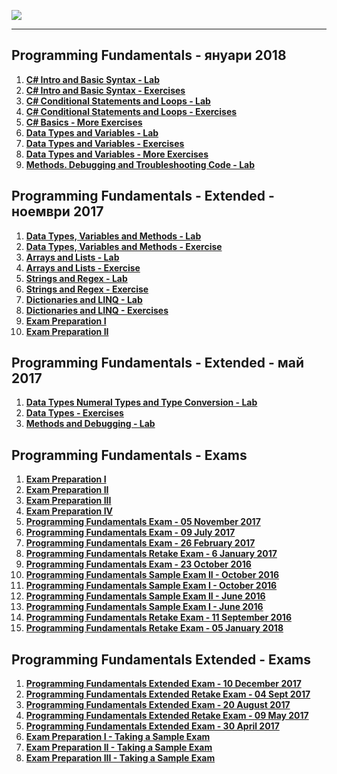 <a href="#"><img src="https://i.imgur.com/OrqPzxG.png" ></img></a>

---
## <b>Programming Fundamentals - януари 2018</b>
1.  <a href="https://github.com/IvayloIV/Programming-Fundamentals/tree/master/Programming%20Fundamentals%20-%20%D1%8F%D0%BD%D1%83%D0%B0%D1%80%D0%B8%202018/C%23%20Intro%20and%20Basic%20Syntax%20-%20Lab" > <b>C# Intro and Basic Syntax - Lab</b> </a> 
2.  <a href="https://github.com/IvayloIV/Programming-Fundamentals/tree/master/Programming%20Fundamentals%20-%20%D1%8F%D0%BD%D1%83%D0%B0%D1%80%D0%B8%202018/C%23%20Intro%20and%20Basic%20Syntax%20-%20Exercises" > <b>C# Intro and Basic Syntax - Exercises</b> </a> 
3.  <a href="https://github.com/IvayloIV/Programming-Fundamentals/tree/master/Programming%20Fundamentals%20-%20%D1%8F%D0%BD%D1%83%D0%B0%D1%80%D0%B8%202018/C%23%20Conditional%20Statements%20and%20Loops%20-%20Lab" > <b>C# Conditional Statements and Loops - Lab</b> </a> 
4.  <a href="https://github.com/IvayloIV/Programming-Fundamentals/tree/master/Programming%20Fundamentals%20-%20%D1%8F%D0%BD%D1%83%D0%B0%D1%80%D0%B8%202018/C%23%20Conditional%20Statements%20and%20Loops%20-%20Exercises" > <b>C# Conditional Statements and Loops - Exercises</b> </a> 
5.  <a href="https://github.com/IvayloIV/Programming-Fundamentals/tree/master/Programming%20Fundamentals%20-%20%D1%8F%D0%BD%D1%83%D0%B0%D1%80%D0%B8%202018/C%23%20Basics%20-%20More%20Exercises" > <b>C# Basics - More Exercises</b> </a> 
6.  <a href="https://github.com/IvayloIV/Programming-Fundamentals/tree/master/Programming%20Fundamentals%20-%20%D1%8F%D0%BD%D1%83%D0%B0%D1%80%D0%B8%202018/Data%20Types%20and%20Variables%20-%20Lab" > <b>Data Types and Variables - Lab</b> </a> 
7.  <a href="https://github.com/IvayloIV/Programming-Fundamentals/tree/master/Programming%20Fundamentals%20-%20%D1%8F%D0%BD%D1%83%D0%B0%D1%80%D0%B8%202018/Data%20Types%20-%20Exercises" > <b>Data Types and Variables - Exercises</b> </a> 
8.  <a href="https://github.com/IvayloIV/Programming-Fundamentals/tree/master/Programming%20Fundamentals%20-%20%D1%8F%D0%BD%D1%83%D0%B0%D1%80%D0%B8%202018/Data%20Types%20and%20Variables%20-%20More%20Exercises" > <b>Data Types and Variables - More Exercises</b> </a> 
9.  <a href="https://github.com/IvayloIV/Programming-Fundamentals/tree/master/Programming%20Fundamentals%20-%20%D1%8F%D0%BD%D1%83%D0%B0%D1%80%D0%B8%202018/Methods.%20Debugging%20and%20Troubleshooting%20Code%20-%20Lab" > <b>Methods. Debugging and Troubleshooting Code - Lab</b> </a> 

## <b>Programming Fundamentals - Extended - ноември 2017</b>
1.  <a href="https://github.com/IvayloIV/Programming-Fundamentals/tree/master/Programming%20Fundamentals%20-%20Extended%20-%20%D0%BD%D0%BE%D0%B5%D0%BC%D0%B2%D1%80%D0%B8%202017/Data%20Types%2C%20Variables%20and%20Methods%20%20Lab" > <b>Data Types, Variables and Methods - Lab</b> </a> 
2.  <a href="https://github.com/IvayloIV/Programming-Fundamentals/tree/master/Programming%20Fundamentals%20-%20Extended%20-%20%D0%BD%D0%BE%D0%B5%D0%BC%D0%B2%D1%80%D0%B8%202017/Data%20Types%2C%20Variables%20and%20Methods%20-%20Exercise" > <b>Data Types, Variables and Methods - Exercise</b> </a> 
3.  <a href="https://github.com/IvayloIV/Programming-Fundamentals/tree/master/Programming%20Fundamentals%20-%20Extended%20-%20%D0%BD%D0%BE%D0%B5%D0%BC%D0%B2%D1%80%D0%B8%202017/Arrays%20and%20Lists%20-%20Lab" > <b>Arrays and Lists - Lab</b> </a> 
4.  <a href="https://github.com/IvayloIV/Programming-Fundamentals/tree/master/Programming%20Fundamentals%20-%20Extended%20-%20%D0%BD%D0%BE%D0%B5%D0%BC%D0%B2%D1%80%D0%B8%202017/Arrays%20and%20Lists%20-%20Exercise" > <b>Arrays and Lists - Exercise</b> </a> 
5.  <a href="https://github.com/IvayloIV/Programming-Fundamentals/tree/master/Programming%20Fundamentals%20-%20Extended%20-%20%D0%BD%D0%BE%D0%B5%D0%BC%D0%B2%D1%80%D0%B8%202017/Strings%20and%20Regex%20-%20Lab" > <b>Strings and Regex - Lab</b> </a> 
6.  <a href="https://github.com/IvayloIV/Programming-Fundamentals/tree/master/Programming%20Fundamentals%20-%20Extended%20-%20%D0%BD%D0%BE%D0%B5%D0%BC%D0%B2%D1%80%D0%B8%202017/Strings%20and%20Regex%20-%20Exercise" > <b>Strings and Regex - Exercise</b> </a>
7.  <a href="https://github.com/IvayloIV/Programming-Fundamentals/tree/master/Programming%20Fundamentals%20-%20Extended%20-%20%D0%BD%D0%BE%D0%B5%D0%BC%D0%B2%D1%80%D0%B8%202017/Dictionaries%20and%20LINQ%20-%20Lab" > <b>Dictionaries and LINQ - Lab</b> </a>
8.  <a href="https://github.com/IvayloIV/Programming-Fundamentals/tree/master/Programming%20Fundamentals%20-%20Extended%20-%20%D0%BD%D0%BE%D0%B5%D0%BC%D0%B2%D1%80%D0%B8%202017/Dictionaries%20and%20LINQ%20-%20Exercises" > <b>Dictionaries and LINQ - Exercises</b> </a>
9.  <a href="https://github.com/IvayloIV/Programming-Fundamentals/tree/master/Programming%20Fundamentals%20-%20Extended%20-%20%D0%BD%D0%BE%D0%B5%D0%BC%D0%B2%D1%80%D0%B8%202017/Exam%20Preparation%20I" > <b>Exam Preparation I</b> </a>
10.  <a href="https://github.com/IvayloIV/Programming-Fundamentals/tree/master/Programming%20Fundamentals%20-%20Extended%20-%20%D0%BD%D0%BE%D0%B5%D0%BC%D0%B2%D1%80%D0%B8%202017/Exam%20Preparation%20II" > <b>Exam Preparation II</b> </a>

## <b>Programming Fundamentals - Extended - май 2017</b>
1.  <a href="https://github.com/IvayloIV/Programming-Fundamentals/tree/master/Progr-Fund-Extended%20-%20%D0%BC%D0%B0%D0%B9%202017/Data%20Types%20Numeral%20Types%20and%20Type%20Conversion%20-%20Lab" > <b>Data Types Numeral Types and Type Conversion - Lab</b> </a> 
2.  <a href="https://github.com/IvayloIV/Programming-Fundamentals/tree/master/Progr-Fund-Extended%20-%20%D0%BC%D0%B0%D0%B9%202017/Data%20Types%20-%20Exercises" > <b>Data Types - Exercises</b> </a> 
3.  <a href="https://github.com/IvayloIV/Programming-Fundamentals/tree/master/Progr-Fund-Extended%20-%20%D0%BC%D0%B0%D0%B9%202017/Methods%20and%20Debugging%20-%20Lab" > <b>Methods and Debugging - Lab</b> </a> 

## <b>Programming Fundamentals - Exams</b>
1.  <a href="https://github.com/IvayloIV/Programming-Fundamentals/tree/master/Programming%20Fundamentals%20-%20Exams/Exam%20Preparation%20I" > <b>Exam Preparation I</b> </a> 
2.  <a href="https://github.com/IvayloIV/Programming-Fundamentals/tree/master/Programming%20Fundamentals%20-%20Exams/Exam%20Preparation%20II" > <b>Exam Preparation II</b> </a> 
3.  <a href="https://github.com/IvayloIV/Programming-Fundamentals/tree/master/Programming%20Fundamentals%20-%20Exams/Exam%20Preparation%20III" > <b>Exam Preparation III</b> </a> 
4.  <a href="https://github.com/IvayloIV/Programming-Fundamentals/tree/master/Programming%20Fundamentals%20-%20Exams/Exam%20Preparation%20IV" > <b>Exam Preparation IV</b> </a> 
5.  <a href="https://github.com/IvayloIV/Programming-Fundamentals/tree/master/Programming%20Fundamentals%20-%20Exams/Programming%20Fundamentals%20Exam%20-%2005%20November%202017" > <b>Programming Fundamentals Exam - 05 November 2017</b> </a> 
6.  <a href="https://github.com/IvayloIV/Programming-Fundamentals/tree/master/Programming%20Fundamentals%20-%20Exams/Programming%20Fundamentals%20Exam%20-%2009%20July%202017" > <b>Programming Fundamentals Exam - 09 July 2017</b> </a> 
7.  <a href="https://github.com/IvayloIV/Programming-Fundamentals/tree/master/Programming%20Fundamentals%20-%20Exams/Programming%20Fundamentals%20Exam%20-%2026%20February%202017" > <b>Programming Fundamentals Exam - 26 February 2017</b> </a> 
8.  <a href="https://github.com/IvayloIV/Programming-Fundamentals/tree/master/Programming%20Fundamentals%20-%20Exams/Programming%20Fundamentals%20Retake%20Exam%20-%206%20January%202017" > <b>Programming Fundamentals Retake Exam - 6 January 2017</b> </a> 
9.  <a href="https://github.com/IvayloIV/Programming-Fundamentals/tree/master/Programming%20Fundamentals%20-%20Exams/Programming%20Fundamentals%20Exam%20-%2023%20October%202016" > <b>Programming Fundamentals Exam - 23 October 2016</b> </a> 
10.  <a href="https://github.com/IvayloIV/Programming-Fundamentals/tree/master/Programming%20Fundamentals%20-%20Exams/Programming%20Fundamentals%20Sample%20Exam%20II%20-%20October%202016" > <b>Programming Fundamentals Sample Exam II - October 2016</b> </a> 
11.  <a href="https://github.com/IvayloIV/Programming-Fundamentals/tree/master/Programming%20Fundamentals%20-%20Exams/Programming%20Fundamentals%20Sample%20Exam%20I%20-%20October%202016" > <b>Programming Fundamentals Sample Exam I - October 2016</b> </a> 
12.  <a href="https://github.com/IvayloIV/Programming-Fundamentals/tree/master/Programming%20Fundamentals%20-%20Exams/Programming%20Fundamentals%20Sample%20Exam%20II%20-%20June%202016" > <b>Programming Fundamentals Sample Exam II - June 2016</b> </a> 
13.  <a href="https://github.com/IvayloIV/Programming-Fundamentals/tree/master/Programming%20Fundamentals%20-%20Exams/Programming%20Fundamentals%20Exam%20-%2012%20June%202016" > <b>Programming Fundamentals Sample Exam I - June 2016</b> </a> 
14.  <a href="https://github.com/IvayloIV/Programming-Fundamentals/tree/master/Programming%20Fundamentals%20-%20Exams/---Programming%20Fundamentals%20Retake%20Exam%20-%2011%20September%202016" > <b>Programming Fundamentals Retake Exam - 11 September 2016</b> </a> 
15.  <a href="https://github.com/IvayloIV/Programming-Fundamentals/tree/master/Programming%20Fundamentals%20-%20Exams/Programming%20Fundamentals%20Retake%20Exam%20-%2005%20January%202018" > <b>Programming Fundamentals Retake Exam - 05 January 2018</b> </a> 

## <b>Programming Fundamentals Extended - Exams</b>
1.  <a href="https://github.com/IvayloIV/Programming-Fundamentals/tree/master/Progr.%20Fund.%20Extended%20-%20Exams/Programming%20Fundamentals%20Extended%20Exam%20-%2010%20December%202017" > <b>Programming Fundamentals Extended Exam - 10 December 2017</b> </a> 
2.  <a href="https://github.com/IvayloIV/Programming-Fundamentals/tree/master/Progr.%20Fund.%20Extended%20-%20Exams/Progr.%20Fund.%20Extended%20Retake%20Exam%20-%2004%20Sept%202017" > <b>Programming Fundamentals Extended Retake Exam - 04 Sept 2017</b> </a>
3.  <a href="https://github.com/IvayloIV/Programming-Fundamentals/tree/master/Progr.%20Fund.%20Extended%20-%20Exams/Programming%20Fundamentals%20Extended%20Exam%20-%2020%20August%202017" > <b>Programming Fundamentals Extended Exam - 20 August 2017</b> </a>
4.  <a href="https://github.com/IvayloIV/Programming-Fundamentals/tree/master/Progr.%20Fund.%20Extended%20-%20Exams/Programming%20Fundamentals%20Extended%20Retake%20Exam%20-%2009%20May%202017" > <b>Programming Fundamentals Extended Retake Exam - 09 May 2017</b> </a>
5.  <a href="https://github.com/IvayloIV/Programming-Fundamentals/tree/master/Progr.%20Fund.%20Extended%20-%20Exams/Programming%20Fundamentals%20(Extended)%20Exam%20-%2030%20April%202017" > <b>Programming Fundamentals Extended Exam - 30 April 2017</b> </a>
6.  <a href="https://github.com/IvayloIV/Programming-Fundamentals/tree/master/Progr.%20Fund.%20Extended%20-%20Exams/Exam%20Preparation%20I%20-%20Taking%20a%20Sample%20Exam" > <b>Exam Preparation I - Taking a Sample Exam</b> </a>
7.  <a href="https://github.com/IvayloIV/Programming-Fundamentals/tree/master/Progr.%20Fund.%20Extended%20-%20Exams/Exam%20Preparation%20II%20-%20Taking%20a%20Sample%20Exam" > <b>Exam Preparation II - Taking a Sample Exam</b> </a>
8.  <a href="https://github.com/IvayloIV/Programming-Fundamentals/tree/master/Progr.%20Fund.%20Extended%20-%20Exams/Exam%20Preparation%20III%20-%20Taking%20a%20Sample%20Exam" > <b>Exam Preparation III - Taking a Sample Exam</b> </a>
